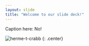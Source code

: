 ```yaml
---
layout: slide
title: "Welcome to our slide deck!"
---
```


Caption here: No!

![herme-t-crabb](https://octodex.github.com/images/herme-t-crabb.png)
{: .center}
